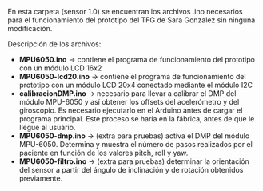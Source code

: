 En esta carpeta (sensor 1.0) se encuentran los archivos .ino necesarios para el funcionamiento del prototipo del TFG de Sara Gonzalez sin ninguna modificación.  
  
Descripción de los archivos:
-	**MPU6050.ino** -> contiene el programa de funcionamiento del prototipo con un módulo LCD 16x2
-	**MPU6050-lcd20.ino** -> contiene el programa de funcionamiento del prototipo con un módulo LCD 20x4 conectado mediante el módulo I2C 
-	**calibracionDMP.ino** -> necesario para llevar a calibrar el DMP del módulo MPU-6050 y así obtener los offsets del acelerómetro y del giroscopio. Es necesario ejecutarlo en el Arduino antes de cargar el programa principal. Este proceso se haría en la fábrica, antes de que le llegue al usuario.
-	**MPU6050-dmp.ino** -> (extra para pruebas) activa el DMP del módulo MPU-6050. Determina y muestra el número de pasos realizados por el paciente en función de los valores pitch, roll y yaw.
-	**MPU6050-filtro.ino** -> (extra para pruebas) determinar la orientación del sensor a partir del ángulo de inclinación y de rotación obtenidos previamente.

